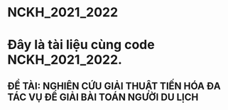 # NCKH_2021_2022

# Đây là tài liệu cùng code NCKH_2021_2022.
## ĐỀ TÀI: NGHIÊN CỨU GIẢI THUẬT TIẾN HÓA ĐA TÁC VỤ ĐỂ GIẢI BÀI TOÁN NGƯỜI DU LỊCH
